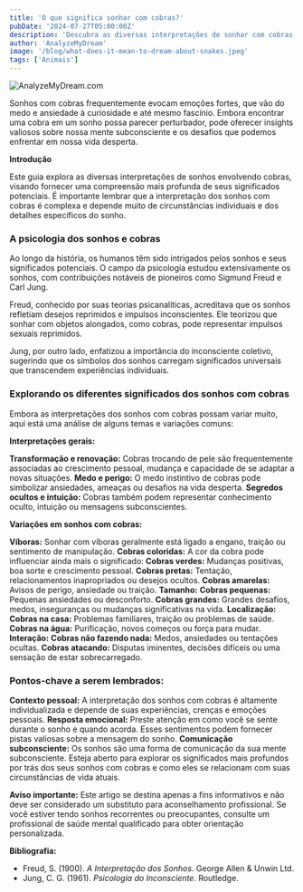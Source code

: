 ```yaml
---
title: 'O que significa sonhar com cobras?'
pubDate: '2024-07-27T05:00:00Z'
description: 'Descubra as diversas interpretações de sonhar com cobras, desde simbolizar uma ameaça até representar uma transformação pessoal.'
author: 'AnalyzeMyDream'
image: '/blog/what-does-it-mean-to-dream-about-snakes.jpeg'
tags: ['Animais']
---
```


![AnalyzeMyDream.com](/blog/what-does-it-mean-to-dream-about-snakes.jpeg)


Sonhos com cobras frequentemente evocam emoções fortes, que vão do medo e ansiedade à curiosidade e até mesmo fascínio. Embora encontrar uma cobra em um sonho possa parecer perturbador, pode oferecer insights valiosos sobre nossa mente subconsciente e os desafios que podemos enfrentar em nossa vida desperta.

**Introdução**

Este guia explora as diversas interpretações de sonhos envolvendo cobras, visando fornecer uma compreensão mais profunda de seus significados potenciais. É importante lembrar que a interpretação dos sonhos com cobras é complexa e depende muito de circunstâncias individuais e dos detalhes específicos do sonho.

### A psicologia dos sonhos e cobras

Ao longo da história, os humanos têm sido intrigados pelos sonhos e seus significados potenciais. O campo da psicologia estudou extensivamente os sonhos, com contribuições notáveis ​​de pioneiros como Sigmund Freud e Carl Jung.

Freud, conhecido por suas teorias psicanalíticas, acreditava que os sonhos refletiam desejos reprimidos e impulsos inconscientes. Ele teorizou que sonhar com objetos alongados, como cobras, pode representar impulsos sexuais reprimidos.

Jung, por outro lado, enfatizou a importância do inconsciente coletivo, sugerindo que os símbolos dos sonhos carregam significados universais que transcendem experiências individuais.

### Explorando os diferentes significados dos sonhos com cobras

Embora as interpretações dos sonhos com cobras possam variar muito, aqui está uma análise de alguns temas e variações comuns:

**Interpretações gerais:**

**Transformação e renovação:** Cobras trocando de pele são frequentemente associadas ao crescimento pessoal, mudança e capacidade de se adaptar a novas situações. 
**Medo e perigo:** O medo instintivo de cobras pode simbolizar ansiedades, ameaças ou desafios na vida desperta. 
**Segredos ocultos e intuição:** Cobras também podem representar conhecimento oculto, intuição ou mensagens subconscientes.

**Variações em sonhos com cobras:**

**Víboras:** Sonhar com víboras geralmente está ligado a engano, traição ou sentimento de manipulação. 
**Cobras coloridas:** A cor da cobra pode influenciar ainda mais o significado:
**Cobras verdes:** Mudanças positivas, boa sorte e crescimento pessoal.
**Cobras pretas:** Tentação, relacionamentos inapropriados ou desejos ocultos.
**Cobras amarelas:** Avisos de perigo, ansiedade ou traição.
**Tamanho:** 
**Cobras pequenas:** Pequenas ansiedades ou desconforto.
**Cobras grandes:** Grandes desafios, medos, inseguranças ou mudanças significativas na vida.
**Localização:** 
**Cobras na casa:** Problemas familiares, traição ou problemas de saúde.
**Cobras na água:** Purificação, novos começos ou força para mudar.
**Interação:**
**Cobras não fazendo nada:** Medos, ansiedades ou tentações ocultas.
**Cobras atacando:** Disputas iminentes, decisões difíceis ou uma sensação de estar sobrecarregado.

### Pontos-chave a serem lembrados:

**Contexto pessoal:** A interpretação dos sonhos com cobras é altamente individualizada e depende de suas experiências, crenças e emoções pessoais. 
**Resposta emocional:** Preste atenção em como você se sente durante o sonho e quando acorda. Esses sentimentos podem fornecer pistas valiosas sobre a mensagem do sonho.
**Comunicação subconsciente:** Os sonhos são uma forma de comunicação da sua mente subconsciente. Esteja aberto para explorar os significados mais profundos por trás dos seus sonhos com cobras e como eles se relacionam com suas circunstâncias de vida atuais.

**Aviso importante:** Este artigo se destina apenas a fins informativos e não deve ser considerado um substituto para aconselhamento profissional. Se você estiver tendo sonhos recorrentes ou preocupantes, consulte um profissional de saúde mental qualificado para obter orientação personalizada.

**Bibliografia:**

* Freud, S. (1900). *A Interpretação dos Sonhos*. George Allen & Unwin Ltd.
* Jung, C. G. (1961). *Psicologia do Inconsciente*. Routledge.